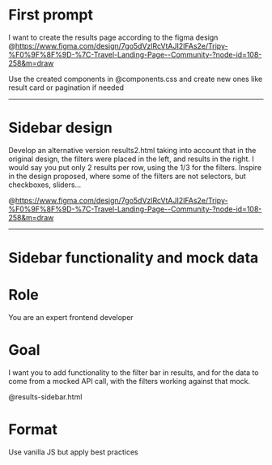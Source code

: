 # First prompt

I want to create the results page according to the figma design @https://www.figma.com/design/7go5dVzlRcVtAJI2IFAs2e/Tripy-%F0%9F%8F%9D-%7C-Travel-Landing-Page--Community-?node-id=108-258&m=draw

Use the created components in @components.css and create new ones like result card or pagination if needed


---
# Sidebar design

Develop an alternative version results2.html taking into account that in the original design, the filters were placed in the left, and results in the right. I would say you put only 2 results per row, using the 1/3 for the filters. Inspire in the design proposed, where some of the filters are not selectors, but checkboxes, sliders...

@https://www.figma.com/design/7go5dVzlRcVtAJI2IFAs2e/Tripy-%F0%9F%8F%9D-%7C-Travel-Landing-Page--Community-?node-id=108-258&m=draw 


---
# Sidebar functionality and mock data

# Role
You are an expert frontend developer

# Goal
I want you to add functionality to the filter bar in results, and for the data to come from a mocked API call, with the filters working against that mock.

@results-sidebar.html 

# Format
Use vanilla JS but apply best practices